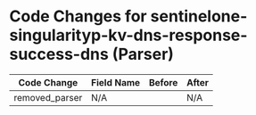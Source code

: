 # Code Changes for sentinelone-singularityp-kv-dns-response-success-dns (Parser)

| Code Change | Field Name | Before | After |
|-------------|------------|--------|-------|
| removed_parser | N/A |  | N/A |